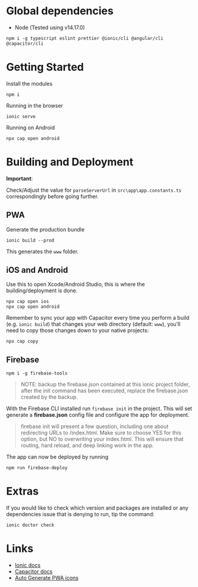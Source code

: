 # Global dependencies

* Node (Tested using v14.17.0)

```
npm i -g typescript eslint prettier @ionic/cli @angular/cli @capacitor/cli
```

# Getting Started

Install the modules
```
npm i
```

Running in the browser
```
ionic serve
```

Running on Android
```
npx cap open android
```

# Building and Deployment

**Important**:

Check/Adjust the value for `parseServerUrl` in `src\app\app.constants.ts` correspondingly before going further.
## PWA

Generate the production bundle
```
ionic build --prod
```
This generates the `www` folder.

## iOS and Android

Use this to open Xcode/Android Studio, this is where the building/deployment is done.
```
npx cap open ios
npx cap open android
```

Remember to sync your app with Capacitor every time you perform a build (e.g. `ionic build`) that changes your web directory (default: `www`), you’ll need to copy those changes down to your native projects:
```
npx cap copy
```

## Firebase

```
npm i -g firebase-tools
```
> NOTE: backup the firebase.json contained at this ionic project folder, after the init command has been executed, replace the firebase.json created by the backup.


With the Firebase CLI installed run `firebase init` in the project. This will set generate a **firebase.json**
config file and configure the app for deployment.

> firebase init will present a few question, including one about redirecting URLs to /index.html. Make sure to choose YES for this option, but NO to overwriting your index.html. This will ensure that routing, hard reload, and deep linking work in the app.


The app can now be deployed by running
```
npm run firebase-deploy
```

# Extras

If you would like to check which version and packages are installed or any dependencies issue that is
denying to run, tip the command:

```
ionic doctor check
```

# Links

* [Ionic docs](https://ionicframework.com/docs)
* [Capacitor docs](https://capacitorjs.com/docs/)
* [Auto Generate PWA icons](https://github.com/pverhaert/ngx-pwa-icons)
